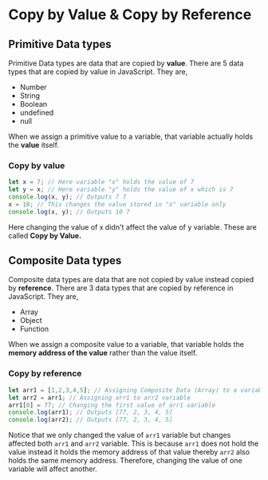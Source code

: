 # Copy by Value & Copy by Reference

## Primitive Data types

Primitive Data types are data that are copied by **value**. There are 5 data types that are copied by value in JavaScript. They are,

- Number
- String
- Boolean
- undefined
- null

When we assign a primitive value to a variable, that variable actually holds the **value** itself. 

### Copy by value

```jsx
let x = 7; // Here variable "x" holds the value of 7
let y = x; // Here variable "y" holds the value of x which is 7
console.log(x, y); // Outputs 7 7
x = 10; // This changes the value stored in "x" variable only
console.log(x, y); // Outputs 10 7
```

Here changing the value of x didn't affect the value of y variable. These are called **Copy by Value.**

## Composite Data types

Composite data types are data that are not copied by value instead copied by **reference**. There are 3 data types that are copied by reference in JavaScript. They are,

- Array
- Object
- Function

When we assign a composite value to a variable, that variable holds the **memory address of the value** rather than the value itself.

### Copy by reference

```jsx
let arr1 = [1,2,3,4,5]; // Assigning Composite Data (Array) to a variable "arr1"
let arr2 = arr1; // Assigning arr1 to arr2 variable
arr1[0] = 77; // Changing the first value of arr1 variable
console.log(arr1); // Outputs [77, 2, 3, 4, 5]
console.log(arr2); // Outputs [77, 2, 3, 4, 5]
```

Notice that we only changed the value of `arr1` variable but changes affected both `arr1` and `arr2` variable. This is because `arr1` does not hold the value instead it holds the memory address of that value thereby `arr2` also holds the same memory address. Therefore, changing the value of one variable will affect another.